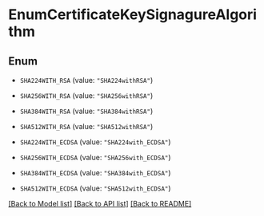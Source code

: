 # EnumCertificateKeySignagureAlgorithm

## Enum


* `SHA224WITH_RSA` (value: `"SHA224withRSA"`)

* `SHA256WITH_RSA` (value: `"SHA256withRSA"`)

* `SHA384WITH_RSA` (value: `"SHA384withRSA"`)

* `SHA512WITH_RSA` (value: `"SHA512withRSA"`)

* `SHA224WITH_ECDSA` (value: `"SHA224with_ECDSA"`)

* `SHA256WITH_ECDSA` (value: `"SHA256with_ECDSA"`)

* `SHA384WITH_ECDSA` (value: `"SHA384with_ECDSA"`)

* `SHA512WITH_ECDSA` (value: `"SHA512with_ECDSA"`)


[[Back to Model list]](../README.md#documentation-for-models) [[Back to API list]](../README.md#documentation-for-api-endpoints) [[Back to README]](../README.md)


